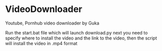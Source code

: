# VideoDownloader
Youtube, Pornhub video downloader by Guka

Run the start.bat file which will launch download.py next you need to specify where to install the video and the link to the video, then the script will install the video in .mp4 format

